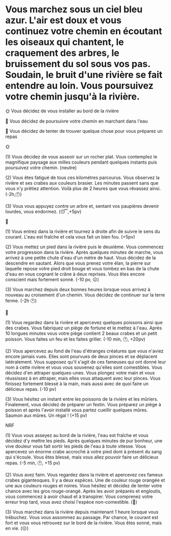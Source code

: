 # Vous marchez sous un ciel bleu azur. L'air est doux et vous continuez votre chemin en écoutant les oiseaux qui chantent, le craquement des arbres, le bruissement du sol sous vos pas. Soudain, le bruit d'une rivière se fait entendre au loin. Vous poursuivez votre chemin jusqu'à la rivière.

🌞 Vous décidez de vous installer au bord de la rivière

🌊 Vous décidez de poursuivre votre chemin en marchant dans l'eau

🦀 Vous décidez de tenter de trouver quelque chose pour vous préparez un repas


🌞

(1) Vous décidez de vous asseoir sur un rocher plat. Vous contemplez le magnifique paysage aux milles couleurs pendant quelques instants puis poursuivez votre chemin.
(neutre)

(2) Vous êtes fatigué de tous ces kilomètres parcourus. Vous observez la rivière et ses crabes aux couleurs brasier. Les minutes passent sans que vous n'y prêtiez attention. Voilà plus de 2 heures que vous rêvassez ainsi. (-2h,🕐)

(3) Vous vous appuyez contre un arbre et, sentant vos paupières devenir lourdes, vous endormez. (😴,+5pv)


🌊

(1) Vous entrez dans la rivière et tournez à droite afin de suivre le sens du courant. L'eau est fraîche et cela vous fait un bien fou.
(+5pv)

(2) Vous mettez un pied dans la rivière puis le deuxième. Vous commencez votre progression dans la rivière. Après quelques minutes de marche, vous arrivez à une petite chute d'eau d'un mètre de haut. Vous décidez de la descendre en sautant. Alors que vous prenez votre élan, la pierre sur laquelle repose votre pied droit bouge et vous tombez en bas de la chute d'eau en vous cognant le crâne à deux reprises. Vous êtes encore conscient mais fortement sonné. (-10 pv, 😖)

(3) Vous marchez depuis deux bonnes heures lorsque vous arrivez à nouveau au croisement d'un chemin. Vous décidez de continuer sur la terre ferme. (-2h 🕐)


🦀

(1) Vous regardez dans la rivière et apercevez quelques poissons ainsi que des crabes. Vous fabriquez un piège de fortune et le mettez à l'eau. Après 10 longues minutes vous votre piège contient 2 beaux crabes et un petit poisson. Vous faites un feu et les faites griller. (-10 min, 🕐, +20pv)

(2) Vous apercevez au fond de l'eau d'étranges créatures que vous n'aviez encore jamais vues. Elles sont pourvues de deux pinces et se déplacent latéralement. Vous supposez qu'il s'agit de ces fameuses qui ont donné leur nom à cette rivière et vous vous souvenez qu'elles sont comestibles. Vous décidez d'en attraper quelques-unes. Vous plongez votre main et vous réussissez à en attraper, mais elles vous attaquent avec leur pinces. Vous finissez fortement blessé à la main, mais aussi avec de quoi faire un délicieux repas. (-10 pv)

(3) Vous hésitez un instant entre les poissons de la rivière et les mûriers. Finalement, vous décidez de préparer un festin. Vous préparez un piège à poisson et après l'avoir installé vous partez cueillir quelques mûres. Saumon aux mûres. Un régal ! (+15 pv)


NRF

(1) Vous vous asseyez au bord de la rivière, l'eau est fraîche et vous décidez d'y mettre les pieds. Après quelques minutes de pur bonheur, une vive douleur vous fait sortir les pieds de l'eau à toute vitesse. Vous apercevez un énorme crabe accroché à votre pied dont à présent du sang qui s'écoule. Vous êtes blessé, mais vous allez pouvoir faire un délicieux repas. (-5 min, 🕐, +15 pv)

(2) Vous avez faim. Vous regardez dans la rivière et apercevez ces fameux crabes gigantesques. Il y a deux espèces. Une de couleur rouge orangée et une aux couleurs rouges et noires. Vous hésitez et décidez de tenter votre chance avec les gros rouge-orangé. Après les avoir préparés et engloutis, vous commencez à avoir chaud et à transpirer. Vous comprenez votre erreur trop tard, vous avez choisi l'espèce non-comestible. (🤢)

(3) Vous marchez dans la rivière depuis maintenant 1 heure lorsque vous trébuchez. Vous vous assommez au passage. Par chance, le courant est fort et vous vous retrouvez sur le bord de la rivière. Vous êtes sonné, mais en vie. (😖)
